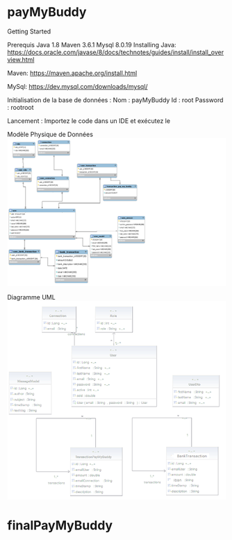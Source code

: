 # payMyBuddy
Getting Started


Prerequis
Java 1.8
Maven 3.6.1
Mysql 8.0.19
Installing
Java:
https://docs.oracle.com/javase/8/docs/technotes/guides/install/install_overview.html

Maven:
https://maven.apache.org/install.html

MySql:
https://dev.mysql.com/downloads/mysql/

Initialisation de la base de données :
Nom : payMyBuddy
Id : root
Password : rootroot

Lancement :
Importez le code dans un IDE et exécutez le



Modèle Physique de Données
![Screenshot](P6_03_lhuillier_diane_MPD.png)


Diagramme UML
![Screenshot](P6_04_lhuillier_diane_UML.png)

# finalPayMyBuddy
